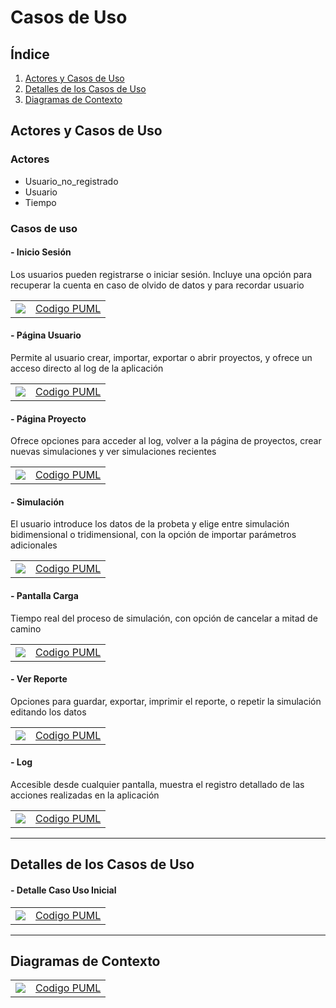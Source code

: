# Casos de Uso

## Índice
1. [Actores y Casos de Uso](#actores-y-casos-de-uso)
2. [Detalles de los Casos de Uso](#detalles-de-los-casos-de-uso)
3. [Diagramas de Contexto](#diagramas-de-contexto)

## Actores y Casos de Uso

### Actores

- Usuario_no_registrado
- Usuario
- Tiempo

### Casos de uso

#### - Inicio Sesión

Los usuarios pueden registrarse o iniciar sesión. Incluye una opción para recuperar la cuenta en caso de olvido de datos y para recordar usuario

|  |  |
| -- | -- |
| ![](../imagenes/casosDeUso/casoUsoInicioSesión.svg) | [Codigo PUML](../casosDeUso/casoUsoInicioSesión.puml) |

#### - Página Usuario

Permite al usuario crear, importar, exportar o abrir proyectos, y ofrece un acceso directo al log de la aplicación

|  |  |
| -- | -- |
| ![](../imagenes/casosDeUso/casoUsoPaginaPrincipal.svg) | [Codigo PUML](../casosDeUso/casoUsoPaginaPricipal.puml) |

#### - Página Proyecto

Ofrece opciones para acceder al log, volver a la página de proyectos, crear nuevas simulaciones y ver simulaciones recientes

|  |  |
| -- | -- |
| ![](../imagenes/casosDeUso/casoUsoPaginaProyecto.svg) | [Codigo PUML](../casosDeUso/casoUsoPaginaProyecto.puml) |

#### - Simulación

El usuario introduce los datos de la probeta y elige entre simulación bidimensional o tridimensional, con la opción de importar parámetros adicionales

|  |  |
| -- | -- |
| ![](../imagenes/casosDeUso/casoUsoSimulacion.svg) | [Codigo PUML](../casosDeUso/casoUsoSimulacion.puml) |

#### - Pantalla Carga

Tiempo real del proceso de simulación, con opción de cancelar a mitad de camino

|  |  |
| -- | -- |
| ![](../imagenes/casosDeUso/casoUsoPantallaCarga.svg) | [Codigo PUML](../casosDeUso/casoUsoPantallaCarga.puml) |

#### - Ver Reporte

Opciones para guardar, exportar, imprimir el reporte, o repetir la simulación editando los datos

|  |  |
| -- | -- |
| ![](../imagenes/casosDeUso/casoUsoReporte.svg) | [Codigo PUML](../casosDeUso/casoUsoReporte.puml) |

#### - Log

Accesible desde cualquier pantalla, muestra el registro detallado de las acciones realizadas en la aplicación

|  |  |
| -- | -- |
| ![](../imagenes/casosDeUso/CasoUsoLog.svg) | [Codigo PUML](../casosDeUso/casoUsoLog.puml) |

---

## Detalles de los Casos de Uso

#### - Detalle Caso Uso Inicial

|  |  |
| -- | -- |
| ![](../imagenes/casosDeUso/detallesCasosUso/detalleCasoUsoInicial.svg) | [Codigo PUML](../casosDeUso/detallesCasosUso/detalleCasoUsoInicial.puml) |

---

## Diagramas de Contexto

|  |  |
| -- | -- |
| ![](../imagenes/casosDeUso/diagramaDeContexto.svg) | [Codigo PUML](../casosDeUso/diagramaContexto.puml) |
